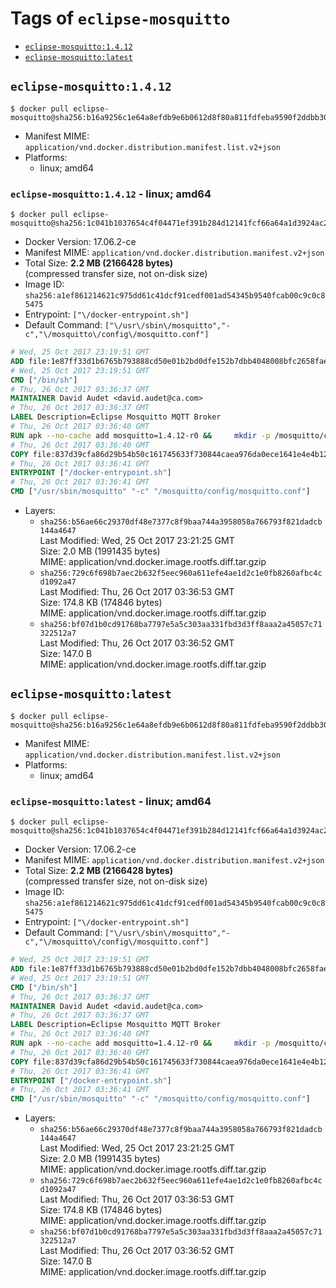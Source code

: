 <!-- THIS FILE IS GENERATED VIA './update-remote.sh' -->

# Tags of `eclipse-mosquitto`

-	[`eclipse-mosquitto:1.4.12`](#eclipse-mosquitto1412)
-	[`eclipse-mosquitto:latest`](#eclipse-mosquittolatest)

## `eclipse-mosquitto:1.4.12`

```console
$ docker pull eclipse-mosquitto@sha256:b16a9256c1e64a8efdb9e6b0612d8f80a811fdfeba9590f2ddbb305658932a5e
```

-	Manifest MIME: `application/vnd.docker.distribution.manifest.list.v2+json`
-	Platforms:
	-	linux; amd64

### `eclipse-mosquitto:1.4.12` - linux; amd64

```console
$ docker pull eclipse-mosquitto@sha256:1c041b1037654c4f04471ef391b284d12141fcf66a64a1d3924ac281e519868f
```

-	Docker Version: 17.06.2-ce
-	Manifest MIME: `application/vnd.docker.distribution.manifest.v2+json`
-	Total Size: **2.2 MB (2166428 bytes)**  
	(compressed transfer size, not on-disk size)
-	Image ID: `sha256:a1ef861214621c975dd61c41dcf91cedf001ad54345b9540fcab00c9c0c85475`
-	Entrypoint: `["\/docker-entrypoint.sh"]`
-	Default Command: `["\/usr\/sbin\/mosquitto","-c","\/mosquitto\/config\/mosquitto.conf"]`

```dockerfile
# Wed, 25 Oct 2017 23:19:51 GMT
ADD file:1e87ff33d1b6765b793888cd50e01b2bd0dfe152b7dbb4048008bfc2658faea7 in / 
# Wed, 25 Oct 2017 23:19:51 GMT
CMD ["/bin/sh"]
# Thu, 26 Oct 2017 03:36:37 GMT
MAINTAINER David Audet <david.audet@ca.com>
# Thu, 26 Oct 2017 03:36:37 GMT
LABEL Description=Eclipse Mosquitto MQTT Broker
# Thu, 26 Oct 2017 03:36:40 GMT
RUN apk --no-cache add mosquitto=1.4.12-r0 &&     mkdir -p /mosquitto/config /mosquitto/data /mosquitto/log &&     cp /etc/mosquitto/mosquitto.conf /mosquitto/config &&     chown -R mosquitto:mosquitto /mosquitto
# Thu, 26 Oct 2017 03:36:40 GMT
COPY file:837d39cfa86d29b54b50c161745633f730844caea976da0ece1641e4e4b122aa in / 
# Thu, 26 Oct 2017 03:36:41 GMT
ENTRYPOINT ["/docker-entrypoint.sh"]
# Thu, 26 Oct 2017 03:36:41 GMT
CMD ["/usr/sbin/mosquitto" "-c" "/mosquitto/config/mosquitto.conf"]
```

-	Layers:
	-	`sha256:b56ae66c29370df48e7377c8f9baa744a3958058a766793f821dadcb144a4647`  
		Last Modified: Wed, 25 Oct 2017 23:21:25 GMT  
		Size: 2.0 MB (1991435 bytes)  
		MIME: application/vnd.docker.image.rootfs.diff.tar.gzip
	-	`sha256:729c6f698b7aec2b632f5eec960a611efe4ae1d2c1e0fb8260afbc4cd1092a47`  
		Last Modified: Thu, 26 Oct 2017 03:36:53 GMT  
		Size: 174.8 KB (174846 bytes)  
		MIME: application/vnd.docker.image.rootfs.diff.tar.gzip
	-	`sha256:bf07d1b0cd91768ba7797e5a5c303aa331fbd3d3ff8aaa2a45057c71322512a7`  
		Last Modified: Thu, 26 Oct 2017 03:36:52 GMT  
		Size: 147.0 B  
		MIME: application/vnd.docker.image.rootfs.diff.tar.gzip

## `eclipse-mosquitto:latest`

```console
$ docker pull eclipse-mosquitto@sha256:b16a9256c1e64a8efdb9e6b0612d8f80a811fdfeba9590f2ddbb305658932a5e
```

-	Manifest MIME: `application/vnd.docker.distribution.manifest.list.v2+json`
-	Platforms:
	-	linux; amd64

### `eclipse-mosquitto:latest` - linux; amd64

```console
$ docker pull eclipse-mosquitto@sha256:1c041b1037654c4f04471ef391b284d12141fcf66a64a1d3924ac281e519868f
```

-	Docker Version: 17.06.2-ce
-	Manifest MIME: `application/vnd.docker.distribution.manifest.v2+json`
-	Total Size: **2.2 MB (2166428 bytes)**  
	(compressed transfer size, not on-disk size)
-	Image ID: `sha256:a1ef861214621c975dd61c41dcf91cedf001ad54345b9540fcab00c9c0c85475`
-	Entrypoint: `["\/docker-entrypoint.sh"]`
-	Default Command: `["\/usr\/sbin\/mosquitto","-c","\/mosquitto\/config\/mosquitto.conf"]`

```dockerfile
# Wed, 25 Oct 2017 23:19:51 GMT
ADD file:1e87ff33d1b6765b793888cd50e01b2bd0dfe152b7dbb4048008bfc2658faea7 in / 
# Wed, 25 Oct 2017 23:19:51 GMT
CMD ["/bin/sh"]
# Thu, 26 Oct 2017 03:36:37 GMT
MAINTAINER David Audet <david.audet@ca.com>
# Thu, 26 Oct 2017 03:36:37 GMT
LABEL Description=Eclipse Mosquitto MQTT Broker
# Thu, 26 Oct 2017 03:36:40 GMT
RUN apk --no-cache add mosquitto=1.4.12-r0 &&     mkdir -p /mosquitto/config /mosquitto/data /mosquitto/log &&     cp /etc/mosquitto/mosquitto.conf /mosquitto/config &&     chown -R mosquitto:mosquitto /mosquitto
# Thu, 26 Oct 2017 03:36:40 GMT
COPY file:837d39cfa86d29b54b50c161745633f730844caea976da0ece1641e4e4b122aa in / 
# Thu, 26 Oct 2017 03:36:41 GMT
ENTRYPOINT ["/docker-entrypoint.sh"]
# Thu, 26 Oct 2017 03:36:41 GMT
CMD ["/usr/sbin/mosquitto" "-c" "/mosquitto/config/mosquitto.conf"]
```

-	Layers:
	-	`sha256:b56ae66c29370df48e7377c8f9baa744a3958058a766793f821dadcb144a4647`  
		Last Modified: Wed, 25 Oct 2017 23:21:25 GMT  
		Size: 2.0 MB (1991435 bytes)  
		MIME: application/vnd.docker.image.rootfs.diff.tar.gzip
	-	`sha256:729c6f698b7aec2b632f5eec960a611efe4ae1d2c1e0fb8260afbc4cd1092a47`  
		Last Modified: Thu, 26 Oct 2017 03:36:53 GMT  
		Size: 174.8 KB (174846 bytes)  
		MIME: application/vnd.docker.image.rootfs.diff.tar.gzip
	-	`sha256:bf07d1b0cd91768ba7797e5a5c303aa331fbd3d3ff8aaa2a45057c71322512a7`  
		Last Modified: Thu, 26 Oct 2017 03:36:52 GMT  
		Size: 147.0 B  
		MIME: application/vnd.docker.image.rootfs.diff.tar.gzip
